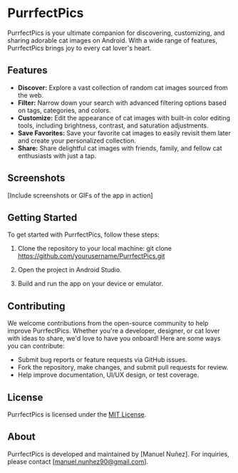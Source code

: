 # PurrfectPics

PurrfectPics is your ultimate companion for discovering, customizing, and sharing adorable cat images on Android. With a wide range of features, PurrfectPics brings joy to every cat lover's heart.

## Features

- **Discover:** Explore a vast collection of random cat images sourced from the web.
- **Filter:** Narrow down your search with advanced filtering options based on tags, categories, and colors.
- **Customize:** Edit the appearance of cat images with built-in color editing tools, including brightness, contrast, and saturation adjustments.
- **Save Favorites:** Save your favorite cat images to easily revisit them later and create your personalized collection.
- **Share:** Share delightful cat images with friends, family, and fellow cat enthusiasts with just a tap.

## Screenshots

[Include screenshots or GIFs of the app in action]

## Getting Started

To get started with PurrfectPics, follow these steps:

1. Clone the repository to your local machine:
   git clone https://github.com/yourusername/PurrfectPics.git
   

2. Open the project in Android Studio.

3. Build and run the app on your device or emulator.

## Contributing

We welcome contributions from the open-source community to help improve PurrfectPics. Whether you're a developer, designer, or cat lover with ideas to share, we'd love to have you onboard! Here are some ways you can contribute:

- Submit bug reports or feature requests via GitHub issues.
- Fork the repository, make changes, and submit pull requests for review.
- Help improve documentation, UI/UX design, or test coverage.

## License

PurrfectPics is licensed under the [MIT License](LICENSE).

## About

PurrfectPics is developed and maintained by [Manuel Nuñez]. For inquiries, please contact [manuel.nunhez90@gmail.com].

